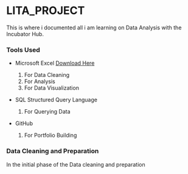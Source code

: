 # LITA_PROJECT
This is where i documented all i am learning on Data Analysis with the Incubator Hub.

### Tools Used 
- Microsoft Excel [Download Here](https://www.microsoft.com)
   1. For Data Cleaning
   2. For Analysis
   3. For Data Visualization
      
- SQL Structured Query Language
   1. For Querying Data
      
- GitHub
   1. For Portfolio Building

### Data Cleaning and Preparation
In the initial phase of the Data cleaning and preparation 
